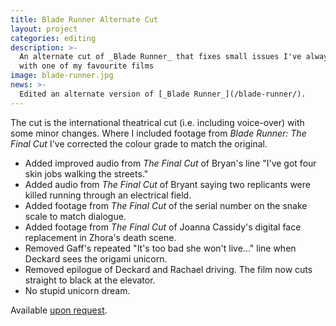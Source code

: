 ```yaml
---
title: Blade Runner Alternate Cut
layout: project
categories: editing
description: >-
  An alternate cut of _Blade Runner_ that fixes small issues I've always had
  with one of my favourite films
image: blade-runner.jpg
news: >-
  Edited an alternate version of [_Blade Runner_](/blade-runner/).
---
```


The cut is the international theatrical cut (i.e. including voice-over) with
some minor changes. Where I included footage from _Blade Runner: The Final Cut_
I've corrected the colour grade to match the original.

- Added improved audio from _The Final Cut_ of Bryan's line "I've got four skin
  jobs walking the streets."
- Added audio from _The Final Cut_ of Bryant saying two replicants were killed
  running through an electrical field.
- Added footage from _The Final Cut_ of the serial number on the snake scale to
  match dialogue.
- Added footage from _The Final Cut_ of Joanna Cassidy's digital face
  replacement in Zhora's death scene.
- Removed Gaff's repeated "It's too bad she won't live..." line when Deckard
  sees the origami unicorn.
- Removed epilogue of Deckard and Rachael driving. The film now cuts straight to
  black at the elevator.
- No stupid unicorn dream.

Available [upon request](/contact/).
